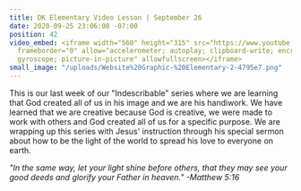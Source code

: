 ```yaml
---
title: DK Elementary Video Lesson | September 26
date: 2020-09-25 23:06:00 -07:00
position: 42
video_embed: <iframe width="560" height="315" src="https://www.youtube.com/embed/EgRK5Nvbq2c"
  frameborder="0" allow="accelerometer; autoplay; clipboard-write; encrypted-media;
  gyroscope; picture-in-picture" allowfullscreen></iframe>
small_image: "/uploads/Website%20Graphic-%20Elementary-2-4795e7.png"
---
```


This is our last week of our "Indescribable" series where we are learning that God created all of us in his image and we are his handiwork. We have learned that we are creative because God is creative, we were made to work with others and God created all of us for a specific purpose. We are wrapping up this series with Jesus' instruction through his special sermon about how to be the light of the world to spread his love to everyone on earth.

*"In the same way, let your light shine before others, that they may see your good deeds and glorify your Father in heaven." -Matthew 5:16*